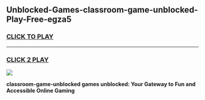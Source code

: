 
## Unblocked-Games-classroom-game-unblocked-Play-Free-egza5
<h3>
<a href="https://premium76.site?title=classroom-game-unblocked&ref=20A">CLICK TO PLAY</a></h3>
<hr>

<h3>
<a href="https://premium76.site?title=classroom-game-unblocked&ref=20A">CLICK 2 PLAY</a>
  
</h3>

<a href="https://premium76.site?title=classroom-game-unblocked&ref=20A"><img src="https://clearcache.store/games.png"></a>


**classroom-game-unblocked games unblocked: Your Gateway to Fun and Accessible Online Gaming**
